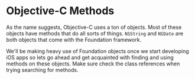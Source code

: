 # Objective-C Methods

As the name suggests, Objective-C uses a ton of objects. Most of these objects have methods that do all sorts of things. `NSString` and `NSDate` are both objects that come with the Foundation framework. 

We'll be making heavy use of Foundation objects once we start developing iOS apps so lets go ahead and get acquainted with finding and using methods on these objects. Make sure check the class references when trying searching for methods.